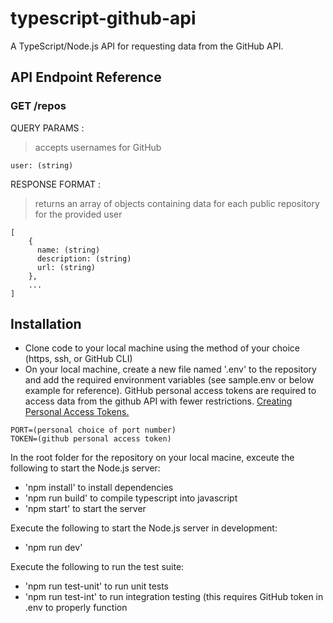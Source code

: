 # typescript-github-api

A TypeScript/Node.js API for requesting data from the GitHub API.

## API Endpoint Reference

### GET /repos

QUERY PARAMS :
> accepts usernames for GitHub
```
user: (string)
```
RESPONSE FORMAT :
> returns an array of objects containing data for each public repository for the provided user
```
[
    {
      name: (string)
      description: (string)
      url: (string)
    },
    ...
]
```

<!-- ### GET /pr/commits

QUERY PARAMS :
> url must follow below format where USER is the github username and REPO is the github repository title
```
url: https://github.com/USER/REPO
```
RESPONSE FORMAT :
> returns an array of objects containing data for each open pull request in the provided repository
```
[
    {
        pull_number: (integer)
        pull_title: (string)
        number_of_commits: (integer)
    },
    ...
]
``` -->

  ## Installation

- Clone code to your local machine using the method of your choice (https, ssh, or GitHub CLI)
- On your local machine, create a new file named '.env' to the repository and add the required environment variables (see sample.env or below example for reference). GitHub personal access tokens are required to access data from the github API with fewer restrictions. [Creating Personal Access Tokens.](https://docs.github.com/en/authentication/keeping-your-account-and-data-secure/creating-a-personal-access-token)

```
PORT=(personal choice of port number)
TOKEN=(github personal access token)
```
In the root folder for the repository on your local macine, exceute the following to start the Node.js server:

- 'npm install' to install dependencies
- 'npm run build' to compile typescript into javascript
- 'npm start' to start the server

Execute the following to start the Node.js server in development:
- 'npm run dev'

Execute the following to run the test suite:
- 'npm run test-unit' to run unit tests
- 'npm run test-int' to run integration testing (this requires GitHub token in .env to properly function
